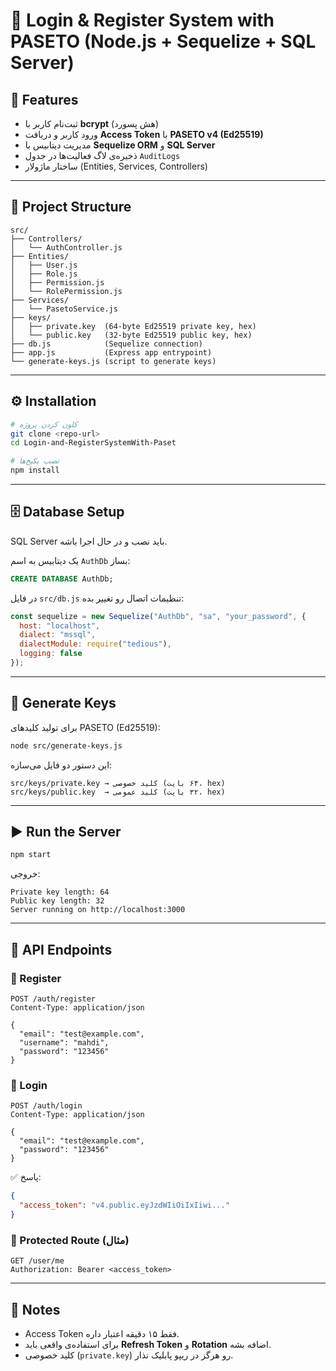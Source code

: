 # 📖 Login & Register System with PASETO (Node.js + Sequelize + SQL Server)

## 🚀 Features
- ثبت‌نام کاربر با **bcrypt** (هش پسورد)  
- ورود کاربر و دریافت **Access Token** با **PASETO v4 (Ed25519)**  
- مدیریت دیتابیس با **Sequelize ORM** و **SQL Server**  
- ذخیره‌ی لاگ فعالیت‌ها در جدول `AuditLogs`  
- ساختار ماژولار (Entities, Services, Controllers)  

---

## 📂 Project Structure
```
src/
├── Controllers/
│   └── AuthController.js
├── Entities/
│   ├── User.js
│   ├── Role.js
│   ├── Permission.js
│   └── RolePermission.js
├── Services/
│   └── PasetoService.js
├── keys/
│   ├── private.key  (64-byte Ed25519 private key, hex)
│   └── public.key   (32-byte Ed25519 public key, hex)
├── db.js            (Sequelize connection)
├── app.js           (Express app entrypoint)
└── generate-keys.js (script to generate keys)
```

---

## ⚙️ Installation
```bash
# کلون کردن پروژه
git clone <repo-url>
cd Login-and-RegisterSystemWith-Paset

# نصب پکیج‌ها
npm install
```

---

## 🗄️ Database Setup
SQL Server باید نصب و در حال اجرا باشه.

یک دیتابیس به اسم `AuthDb` بساز:

```sql
CREATE DATABASE AuthDb;
```

در فایل `src/db.js` تنظیمات اتصال رو تغییر بده:

```js
const sequelize = new Sequelize("AuthDb", "sa", "your_password", {
  host: "localhost",
  dialect: "mssql",
  dialectModule: require("tedious"),
  logging: false
});
```

---

## 🔑 Generate Keys
برای تولید کلیدهای PASETO (Ed25519):

```bash
node src/generate-keys.js
```

این دستور دو فایل می‌سازه:

```
src/keys/private.key → کلید خصوصی (۶۴ بایت، hex)
src/keys/public.key  → کلید عمومی (۳۲ بایت، hex)
```

---

## ▶️ Run the Server
```bash
npm start
```
خروجی:
```
Private key length: 64
Public key length: 32
Server running on http://localhost:3000
```

---

## 📡 API Endpoints

### 🔹 Register
```http
POST /auth/register
Content-Type: application/json

{
  "email": "test@example.com",
  "username": "mahdi",
  "password": "123456"
}
```

### 🔹 Login
```http
POST /auth/login
Content-Type: application/json

{
  "email": "test@example.com",
  "password": "123456"
}
```

✅ پاسخ:
```json
{
  "access_token": "v4.public.eyJzdWIiOiIxIiwi..."
}
```

### 🔹 Protected Route (مثال)
```http
GET /user/me
Authorization: Bearer <access_token>
```

---

## 📝 Notes
- Access Token فقط ۱۵ دقیقه اعتبار داره.  
- برای استفاده‌ی واقعی باید **Refresh Token** و **Rotation** اضافه بشه.  
- کلید خصوصی (`private.key`) رو هرگز در ریپو پابلیک نذار.
